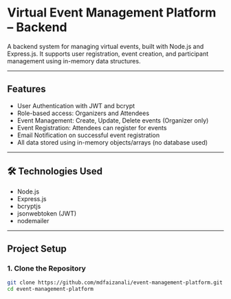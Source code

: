 # Virtual Event Management Platform – Backend

A backend system for managing virtual events, built with Node.js and Express.js. It supports user registration, event creation, and participant management using in-memory data structures.

---

## Features

- User Authentication with JWT and bcrypt
- Role-based access: Organizers and Attendees
- Event Management: Create, Update, Delete events (Organizer only)
- Event Registration: Attendees can register for events
- Email Notification on successful event registration
- All data stored using in-memory objects/arrays (no database used)

---

## 🛠 Technologies Used

- Node.js
- Express.js
- bcryptjs
- jsonwebtoken (JWT)
- nodemailer

---

## Project Setup

### 1. Clone the Repository

```bash
git clone https://github.com/mdfaizanali/event-management-platform.git  
cd event-management-platform
